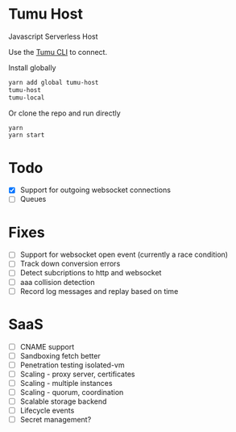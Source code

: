 # Tumu Host
Javascript Serverless Host

Use the [Tumu CLI](https://github.com/tcoats/tumu) to connect.

Install globally

```bash
yarn add global tumu-host
tumu-host
tumu-local
```

Or clone the repo and run directly

```bash
yarn
yarn start
```

# Todo
- [x] Support for outgoing websocket connections
- [ ] Queues

# Fixes
- [ ] Support for websocket open event (currently a race condition)
- [ ] Track down conversion errors
- [ ] Detect subcriptions to http and websocket
- [ ] aaa collision detection
- [ ] Record log messages and replay based on time

# SaaS
- [ ] CNAME support
- [ ] Sandboxing fetch better
- [ ] Penetration testing isolated-vm
- [ ] Scaling - proxy server, certificates
- [ ] Scaling - multiple instances
- [ ] Scaling - quorum, coordination
- [ ] Scalable storage backend
- [ ] Lifecycle events
- [ ] Secret management?
